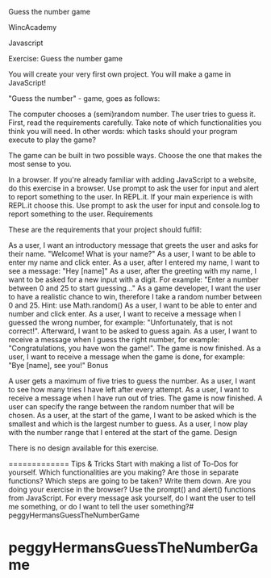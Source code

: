 Guess the number game

WincAcademy

Javascript

Exercise: Guess the number game

You will create your very first own project. You will make a game in JavaScript!

"Guess the number" - game, goes as follows:

The computer chooses a (semi)random number. The user tries to guess it.
First, read the requirements carefully. Take note of which functionalities you think you will need. In other words: which tasks should your program execute to play the game?

The game can be built in two possible ways. Choose the one that makes the most sense to you.

In a browser. If you're already familiar with adding JavaScript to a website, do this exercise in a browser. Use prompt to ask the user for input and alert to report something to the user.
In REPL.it. If your main experience is with REPL.it choose this. Use prompt to ask the user for input and console.log to report something to the user.
Requirements

These are the requirements that your project should fulfill:

As a user, I want an introductory message that greets the user and asks for their name. "Welcome! What is your name?"
As a user, I want to be able to enter my name and click enter.
As a user, after I entered my name, I want to see a message: "Hey [name]"
As a user, after the greeting with my name, I want to be asked for a new input with a digit. For example: "Enter a number between 0 and 25 to start guessing..."
As a game developer, I want the user to have a realistic chance to win, therefore I take a random number between 0 and 25. Hint: use Math.random()
As a user, I want to be able to enter and number and click enter.
As a user, I want to receive a message when I guessed the wrong number, for example: "Unfortunately, that is not correct!". Afterward, I want to be asked to guess again.
As a user, I want to receive a message when I guess the right number, for example: "Congratulations, you have won the game!". The game is now finished.
As a user, I want to receive a message when the game is done, for example: "Bye [name], see you!"
Bonus

A user gets a maximum of five tries to guess the number.
As a user, I want to see how many tries I have left after every attempt.
As a user, I want to receive a message when I have run out of tries. The game is now finished.
A user can specify the range between the random number that will be chosen.
As a user, at the start of the game, I want to be asked which is the smallest and which is the largest number to guess.
As a user, I now play with the number range that I entered at the start of the game.
Design 

There is no design available for this exercise.

=============
Tips & Tricks 
Start with making a list of To-Dos for yourself. Which functionalities are you making? Are those in separate functions? Which steps are going to be taken? Write them down.
Are you doing your exercise in the browser? Use the prompt() and alert() functions from JavaScript. For every message ask yourself, do I want the user to tell me something, or do I want to tell the user something?# peggyHermansGuessTheNumberGame
# peggyHermansGuessTheNumberGame

